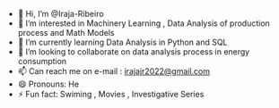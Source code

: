 - 👋 Hi, I’m @Iraja-Ribeiro
- 👀 I’m interested in Machinery Learning , Data Analysis of production process and Math Models 
- 🌱 I’m currently learning Data Analysis in Python and SQL 
- 💞️ I’m looking to collaborate on data analysis process in energy consumption
- 📫 Can reach me on e-mail : irajajr2022@gmail.com
- 😄 Pronouns: He
- ⚡ Fun fact: Swiming , Movies , Investigative Series

<!---
Iraja-Ribeiro/Iraja-Ribeiro is a ✨ special ✨ repository because its `README.md` (this file) appears on your GitHub profile.
You can click the Preview link to take a look at your changes.
--->
